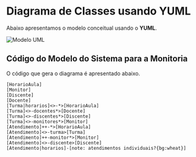 # Diagrama de Classes usando YUML

Abaixo apresentamos o modelo conceitual usando o **YUML**.

 ![Modelo UML](monitoria-modelo.png)

## Código do Modelo do Sistema para a Monitoria

O código que gera o diagrama é apresentado abaixo.
```
[HorarioAula]
[Monitor]
[Discente]
[Docente]
[Turma|horarios]<>-*>[HorarioAula]
[Turma]<>-docentes*>[Docente]
[Turma]<>-discentes*>[Discente]
[Turma]<>-monitores*>[Monitor]
[Atendimento]++-*>[HorarioAula]
[Atendimento]<>-turma>[Turma]
[Atendimento]++-monitor*>[Monitor]
[Atendimento]<>-discente>[Discente]
[Atendimento|horarios]-[note: atendimentos individuais?{bg:wheat}]
```

